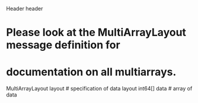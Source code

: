 Header header

# Please look at the MultiArrayLayout message definition for
# documentation on all multiarrays.

MultiArrayLayout  layout        # specification of data layout
int64[]           data          # array of data